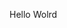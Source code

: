 Hello Wolrd










































































































































































































































































































































































































































































































































































































































































































































































































































































































































































































































































































































































































































































































































































































































































































































































































































































































































































































































































































































































































































































































































































































































































































































































































































































































































































































































































































































































































































































































































































































































































































































































































































































































































































































































































































































































































































































































































































































































































































































































































































